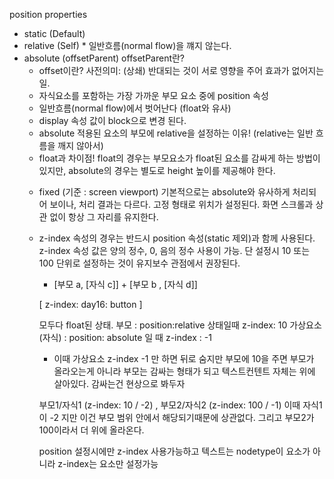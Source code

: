 position properties
- static (Default)
- relative (Self)  * 일반흐름(normal flow)을 꺠지 않는다.
- absolute (offsetParent)
  offsetParent란?
  * offset이란? 사전의미: (상쇄) 반대되는 것이 서로 영향을 주어 효과가 없어지는 일.
  * 자식요소를 포함하는 가장 가까운 부모 요소 중에 position 속성
   * 일반흐름(normal flow)에서 벗어난다 (float와 유사)
   * display 속성 값이 block으로 변경 된다.
   * absolute 적용된 요소의 부모에 relative을 설정하는 이유!
   (relative는 일반 흐름을 깨지 않아서)
   * float과 차이점!
   float의 경우는 부모요소가 float된 요소를 감싸게 하는 방법이 있지만,
   absolute의 경우는 별도로 height 높이를 제공해야 한다.
  - fixed (기준 : screen viewport)
  기본적으로는 absolute와 유사하게 처리되어 보이나, 처리 결과는 다르다.
  고정 형태로 위치가 설정된다. 화면 스크롤과 상관 없이 항상 그 자리를 유지한다.
  - z-index 속성의 경우는 반드시 position 속성(static 제외)과 함께 사용된다.
    z-index 속성 값은 양의 정수, 0, 음의 정수 사용이 가능. 단 설정시 10 또는 100 단위로 설정하는 것이
    유지보수 관점에서 권장된다.
    * [부모 a, [자식 c]] + [부모 b , [자식 d]]


    [ z-index: day16: button ]

    모두다 float된 상태.
    부모 : position:relative 상태일때 z-index: 10
    가상요소(자식) : position: absolute 일 때 z-index : -1
    * 이때 가상요소 z-index -1 만 하면 뒤로 숨지만 부모에 10을 주면
    부모가 올라오는게 아니라 부모는 감싸는 형태가 되고 텍스트컨텐트 자체는 위에 살아있다.
    감싸는건 현상으로 봐두자

    부모1/자식1 (z-index: 10 / -2) , 부모2/자식2 (z-index: 100 / -1)
    이때 자식1이 -2 지만 이건 부모 범위 안에서 해당되기때문에 상관없다.
    그리고 부모2가 100이라서 더 위에 올라온다.

    position 설정시에만 z-index 사용가능하고
    텍스트는 nodetype이 요소가 아니라 z-index는 요소만 설정가능
